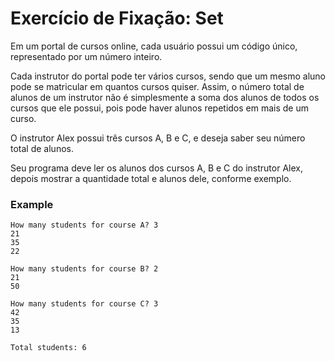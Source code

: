 # Exercício de Fixação: Set

Em um portal de cursos online, cada usuário possui um código único, representado por um número inteiro.

Cada instrutor do portal pode ter vários cursos, sendo que um mesmo aluno pode se matricular em quantos cursos quiser. Assim, o número total de alunos de um instrutor não é simplesmente a soma dos alunos de todos os cursos que ele possui, pois pode haver alunos repetidos em mais de um curso.

O instrutor Alex possui três cursos A, B e C, e deseja saber seu número total de alunos.

Seu programa deve ler os alunos dos cursos A, B e C do instrutor Alex, depois mostrar a
quantidade total e alunos dele, conforme exemplo.

### Example

    How many students for course A? 3
    21
    35
    22
    
    How many students for course B? 2
    21
    50

    How many students for course C? 3
    42
    35
    13

    Total students: 6
